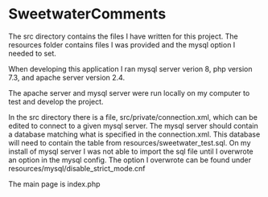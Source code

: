 # SweetwaterComments

The src directory contains the files I have written for this project. The resources folder contains files I was provided and the mysql option I needed to set. 

When developing this application I ran mysql server verion 8, php version 7.3, and apache server version 2.4.

The apache server and mysql server were run locally on my computer to test and develop the project.  

In the src directory there is a file, src/private/connection.xml, which can be edited to connect to a given mysql server. The mysql server should contain a database matching what is specified in the connection.xml. This database will need to contain the table from resources/sweetwater_test.sql. On my install of mysql server I was not able to import the sql file until I overwrote an option in the mysql config. The option I overwrote can be found under resources/mysql/disable_strict_mode.cnf

The main page is index.php
